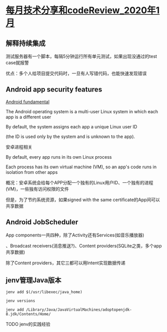 # [每月技术分享和codeReview_2020年1月](/2020/01/code_review.md)

## 解释持续集成

测试服务器有一个脚本，每隔5分钟运行所有单元测试，如果出现没通过的test case就报警

优点：多个人给项目提交代码时，一旦有人写错代码，也能快速发现错误

## Android app security features

[Android fundamental](https://developer.android.com/guide/components/fundamentals)

The Android operating system is a multi-user Linux system in which each app is a different user

By default, the system assigns each app a unique Linux user ID

(the ID is used only by the system and is unknown to the app). 

安卓进程相关

By default, every app runs in its own Linux process

Each process has its own virtual machine (VM), so an app's code runs in isolation from other apps

概况：安卓系统会给每个APP分配一个独有的Linux用户ID、一个独有的进程(VM)，一些独有访问权限的文件

但是，为了节约系统资源，如果signed with the same certificate的App间可以共享数据

## Android JobScheduler

App components一共四种，除了Activity还有Services(如音乐播放器)

、Broadcast receivers(消息推送?)、Content providers(SQLite之类，多个app共享数据)

除了Content providers，其它三都可以用Intent实现数据传递

## jenv管理Java版本

`jenv add $(/usr/libexec/java_home)`

`jenv versions`

`jenv add /Library/Java/JavaVirtualMachines/adoptopenjdk-8.jdk/Contents/Home/`

TODO jenv的实践经验
